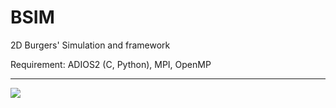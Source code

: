 # BSIM
2D Burgers' Simulation and framework

Requirement: ADIOS2 (C, Python), MPI, OpenMP

------
![](./BSIM_pulse.gif)
